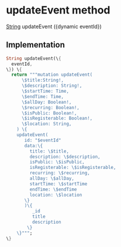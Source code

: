 


# updateEvent method








[String](https:api.flutter.dev/flutter/dart-core/String-class.html) updateEvent
(\{dynamic eventId\})








## Implementation

```dart
String updateEvent(\{
  eventId,
\}) \{
  return """mutation updateEvent(
      \$title:String!,
      \$description: String!,
      \$startTime: Time,
      \$endTime: Time,
      \$allDay: Boolean!,
      \$recurring: Boolean!,
      \$isPublic: Boolean!,
      \$isRegisterable: Boolean!,
      \$location: String,
    ) \{
    updateEvent(
       id: "$eventId"
       data:\{
         title: \$title,
         description: \$description,
         isPublic: \$isPublic,
         isRegisterable: \$isRegisterable,
         recurring: \$recurring,
         allDay: \$allDay,
         startTime: \$startTime
         endTime: \$endTime
         location: \$location
       \}
       )\{
          _id
          title
          description
        \}
    \}""";
\}
```







